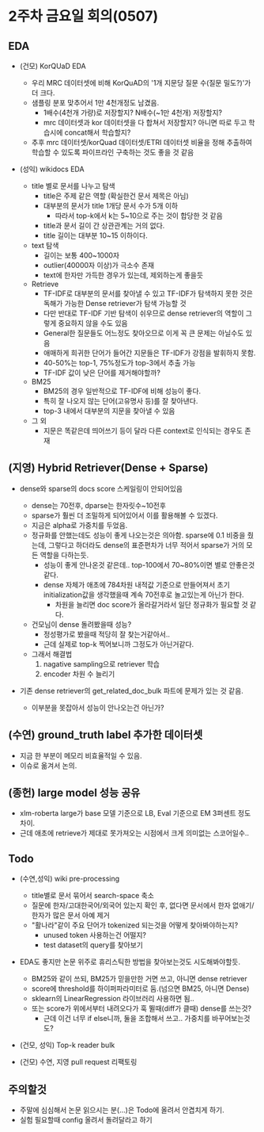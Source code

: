 # 2주차 금요일 회의(0507)

## EDA

- (건모) KorQUaD EDA
    - 우리 MRC 데이터셋에 비해 KorQuAD의 '1개 지문당 질문 수(질문 밀도?)'가 더 크다.  
    - 샘플링 분포 맞추어서 1만 4천개정도 남겼음.
        - 1배수(4천개 가량)로 저장할지? N배수(~1만 4천개) 저장할지?
        - mrc 데이터셋과 kor 데이터셋을 다 합쳐서 저장할지? 아니면 따로 두고 학습시에 concat해서 학습할지?
    - 추후 mrc 데이터셋/korQuad 데이터셋/ETRI 데이터셋 비율을 정해 추출하여 학습할 수 있도록 파이프라인 구축하는 것도 좋을 것 같음

- (성익) wikidocs EDA
    - title 별로 문서를 나누고 탐색
        - title은 주제 같은 역할 (확실한건 문서 제목은 아님)
        - 대부분의 문서가 title 1개당 문서 수가 5개 이하
            - 따라서 top-k에서 k는 5~10으로 주는 것이 합당한 것 같음
        - title과 문서 길이 간 상관관계는 거의 없다.
        - title 길이는 대부분 10~15 이하이다.
    - text 탐색
        - 길이는 보통 400~1000자
        - outlier(40000자 이상)가 극소수 존재
        - text에 한자만 가득한 경우가 있는데, 제외하는게 좋을듯
    - Retrieve
        - TF-IDF로 대부분의 문서를 찾아낼 수 있고 TF-IDF가 탐색하지 못한 것은 독해가 가능한 Dense retriever가 탐색 가능할 것
        - 다만 반대로 TF-IDF 기반 탐색이 쉬우므로 dense retriever의 역할이 그렇게 중요하지 않을 수도 있음
        - General한 질문들도 어느정도 찾아오므로 이게 꼭 큰 문제는 아닐수도 있음
        - 애매하게 희귀한 단어가 들어간 지문들은 TF-IDF가 강점을 발휘하지 못함.
        - 40-50%는 top-1, 75%정도가 top-3에서 추출 가능
        - TF-IDF 값이 낮은 단어를 제거해야할까?
    - BM25
        - BM25의 경우 일반적으로 TF-IDF에 비해 성능이 좋다.
        - 특히 잘 나오지 않는 단어(고유명사 등)를 잘 찾아낸다.
        - top-3 내에서 대부분의 지문을 찾아낼 수 있음
    - 그 외
        - 지문은 똑같은데 띄어쓰기 등이 달라 다른 context로 인식되는 경우도 존재

## (지영) Hybrid Retriever(Dense + Sparse)

- dense와 sparse의 docs score 스케일링이 안되어있음
    - dense는 70전후, dparse는 한자릿수~10전후
    - sparse가 훨씬 더 조밀하게 되어있어서 이를 활용해볼 수 있겠다.
    - 지금은 alpha로 가중치를 두었음.
    - 정규화를 안했는데도 성능이 좋게 나오는것은 의아함. sparse에 0.1 비중을 줬는데, 그렇다고 하더라도 dense의 표준편차가 너무 적어서 sparse가 거의 모든 역할을 다하는듯.
        - 성능이 좋게 안나온것 같은데.. top-100에서 70~80%이면 별로 안좋은것같다.
        - dense 자체가 애초에 784차원 내적값 기준으로 만들어져서 초기 initialization값을 생각했을때 계속 70전후로 놀고있는게 아닌가 한다.
            - 차원을 늘리면 doc score가 올라갈거라서 일단 정규화가 필요할 것 같다.
    - 건모님이 dense 돌려봤을때 성능?
        - 정성평가로 봤을때 적당히 잘 찾는거같아서..
        - 근데 실제로 top-k 찍어보니까 그정도가 아닌거같다.
    - 그래서 해결법
        1. nagative sampling으로 retriever 학습
        2. encoder 차원 수 늘리기

- 기존 dense retriever의 get_related_doc_bulk 파트에 문제가 있는 것 같음.
    - 이부분을 못잡아서 성능이 안나오는건 아닌가?

## (수연) ground_truth label 추가한 데이터셋

- 지금 한 부분이 메모리 비효율적일 수 있음.
- 이슈로 옮겨서 논의.

## (종헌) large model 성능 공유

- xlm-roberta large가 base 모델 기준으로 LB, Eval 기준으로 EM 3퍼센트 정도 차이.
- 근데 애초에 retrieve가 제대로 못가져오는 시점에서 크게 의미없는 스코어일수..

## Todo

- (수연,성익) wiki pre-processing
    - title별로 문서 묶어서 search-space 축소
    - 질문에 한자/고대한국어/외국어 있는지 확인 후, 없다면 문서에서 한자 없애기/한자가 많은 문서 아예 제거
    - "활나라"같이 주요 단어가 tokenized 되는것을 어떻게 찾아봐야하는지?
        - unused token 사용하는건 어떨지?
        - test dataset의 query를 찾아보기

- EDA도 좋지만 논문 위주로 휴리스틱한 방법을 찾아보는것도 시도해봐야할듯.
    - BM25와 같이 쓰되, BM25가 믿을만한 거면 쓰고, 아니면 dense retriever
    - score에 threshold를 하이퍼파라미터로 둠.(넘으면 BM25, 아니면 Dense)
    - sklearn의 LinearRegression 라이브러리 사용하면 됨..
    - 또는 score가 위에서부터 내려오다가 훅 뛸때(diff가 클때) dense를 쓰는것?
        - 근데 이건 너무 if else니까, 둘을 조합해서 쓰고.. 가중치를 바꾸어보는것도?

- (건모, 성익) Top-k reader bulk

- (건모) 수연, 지영 pull request 리팩토링

## 주의할것

- 주말에 심심해서 논문 읽으시는 분(...)은 Todo에 올려서 안겹치게 하기.
- 실험 필요할때 config 올려서 돌려달라고 하기
